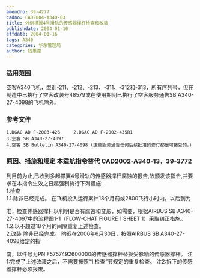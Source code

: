 ```yaml
---
amendno: 39-4277  
cadno: CAD2004-A340-03  
title: 外侧襟翼4号滑轨的传感器撑杆检查和改装  
publishdate: 2004-01-10  
effdate: 2004-01-16  
tags: A340  
categories: 华东管理局  
author: 钱惠德  
---
```

  
### 适用范围  
空客A340飞机，型别-211、-212、-213、-311、-312和-313，所有序列号，但在制造中已执行了空客改装号48579或在使用期间已执行了空客服务通告SB A340-27-4098的飞机除外。  
  
<!--more-->  
### 参考文件  
    1.DGAC AD F-2003-426     2.DGAC AD F-2002-435R1  
    3.空客 SB A340-27-4097  
    4.空客 SB Bulletin A340-27-4098 (这些服务通告任何后续批准的修订都是可接受的。)  
  
### 原因、措施和规定 本适航指令替代 CAD2002-A340-13，39-3772  
到目前为止,已收到多起襟翼4号滑轨的传感器撑杆腐蚀的报告,故颁发该指令,并要求在本指令生效之日起强制执行下列措施:  
    1.检查  
1.1.除非已经完成。 在飞机投入运行累计18个月前或2800飞行小时内，以后到为  
  
  
准，检查传感器撑杆以判明是否有腐蚀和变形，如需要，根据AIRBUS SB A340-27-4097中的流程图1-1（FLOW-CHAT FIGURE 1 SHEET 1）采取纠正措施。  
1.2.以不超过18个月的间隔重复上述检查。  
    2.改装       除非已经完成。       昀迟在2006年6月30日，按照AIRBUS SB A340-27-4098给定的指  
  
南，以件号为PN F5757492600000的传感器撑杆替换受影响的传感器撑杆。 注1:完成了上述改装之后，不需要按照“1.检查”节规定的重复检查。 注2:拆下的传感器撑杆必须报废。  
